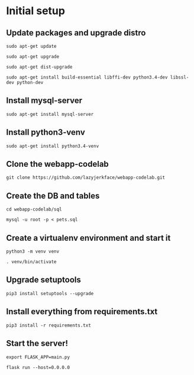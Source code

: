 # Initial setup 

## Update packages and upgrade distro
```
sudo apt-get update

sudo apt-get upgrade

sudo apt-get dist-upgrade

sudo apt-get install build-essential libffi-dev python3.4-dev libssl-dev python-dev
```
## Install mysql-server
```
sudo apt-get install mysql-server
```
## Install python3-venv
```
sudo apt-get install python3.4-venv
```
## Clone the webapp-codelab
```
git clone https://github.com/lazyjerkface/webapp-codelab.git
```
## Create the DB and tables
```
cd webapp-codelab/sql

mysql -u root -p < pets.sql
```
## Create a virtualenv environment and start it
```
python3 -m venv venv

. venv/bin/activate

```
## Upgrade setuptools
```
pip3 install setuptools --upgrade
```
## Install everything from requirements.txt
```
pip3 install -r requirements.txt
```
## Start the server!
```
export FLASK_APP=main.py

flask run --host=0.0.0.0
```

